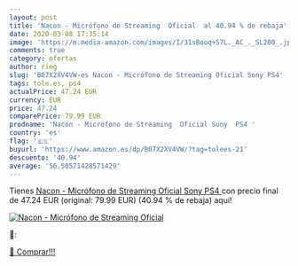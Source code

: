 ```yaml
---
layout: post
title: 'Nacon - Micrófono de Streaming  Oficial  al 40.94 % de rebaja'
date: 2020-03-08 17:35:14
image: 'https://m.media-amazon.com/images/I/31sBooq+57L._AC_._SL200_.jpg'
comments: true
category: ofertas
author: ring
slug: 'B07X2XV4VW-es Nacon - Micrófono de Streaming Oficial Sony PS4'
tags: tole.es, ps4
actualPrice: 47.24 EUR
currency: EUR
price: 47.24
comparePrice: 79.99 EUR
prodname: 'Nacon - Micrófono de Streaming  Oficial Sony  PS4 '
country: 'es'
flag: '🇪🇸'
buyurl: 'https://www.amazon.es/dp/B07X2XV4VW/?tag=tolees-21'
descuento: '40.94'
average: '56.50571428571429'
---
```


Tienes [Nacon - Micrófono de Streaming  Oficial Sony  PS4 ](https://www.amazon.es/dp/B07X2XV4VW/?tag=tolees-21) con precio final de  47.24 EUR (original: 79.99 EUR) (40.94 %  de rebaja) aqui!

[![Nacon - Micrófono de Streaming  Oficial ](https://m.media-amazon.com/images/I/31sBooq+57L._AC_._SL200_.jpg)](https://www.amazon.es/dp/B07X2XV4VW/?tag=tolees-21)

🔎:


[🛒 Comprar!!!](https://www.amazon.es/dp/B07X2XV4VW/?tag=tolees-21)
